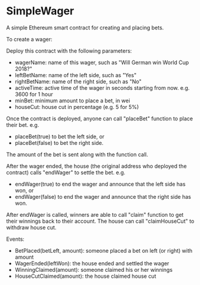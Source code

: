 # SimpleWager
A simple Ethereum smart contract for creating and placing bets.

To create a wager:

Deploy this contract with the following parameters:

- wagerName: name of this wager, such as "Will German win World Cup 2018?"
- leftBetName: name of the left side, such as "Yes"
- rightBetName: name of the right side, such as "No"
- activeTime: active time of the wager in seconds starting from now. e.g. 3600 for 1 hour
- minBet: minimum amount to place a bet, in wei
- houseCut: house cut in percentage (e.g. 5 for 5%)

Once the contract is deployed, anyone can call "placeBet" function to place their bet.
e.g. 

- placeBet(true) to bet the left side, or
- placeBet(false) to bet the right side.

The amount of the bet is sent along with the function call.

After the wager ended, the house (the original address who deployed the contract) calls "endWager" to settle the bet.
e.g.

- endWager(true) to end the wager and announce that the left side has won, or
- endWager(false) to end the wager and announce that the right side has won.

After endWager is called, winners are able to call "claim" function to get their winnings back to their account.
The house can call "claimHouseCut" to withdraw house cut.

Events:

- BetPlaced(betLeft, amount): someone placed a bet on left (or right) with amount
- WagerEnded(leftWon): the house ended and settled the wager
- WinningClaimed(amount): someone claimed his or her winnings
- HouseCutClaimed(amount): the house claimed house cut
